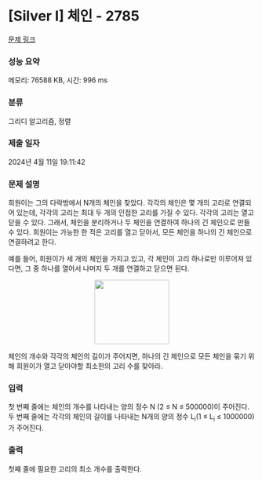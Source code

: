 # [Silver I] 체인 - 2785 

[문제 링크](https://www.acmicpc.net/problem/2785) 

### 성능 요약

메모리: 76588 KB, 시간: 996 ms

### 분류

그리디 알고리즘, 정렬

### 제출 일자

2024년 4월 11일 19:11:42

### 문제 설명

<p>희원이는 그의 다락방에서 N개의 체인을 찾았다. 각각의 체인은 몇 개의 고리로 연결되어 있는데, 각각의 고리는 최대 두 개의 인접한 고리를 가질 수 있다. 각각의 고리는 열고 닫을 수 있다. 그래서, 체인을 분리하거나 두 체인을 연결하여 하나의 긴 체인으로 만들 수 있다. 희원이는 가능한 한 적은 고리를 열고 닫아서, 모든 체인을 하나의 긴 체인으로 연결하려고 한다.</p>

<p>예를 들어, 희원이가 세 개의 체인을 가지고 있고, 각 체인이 고리 하나로만 이루어져 있다면, 그 중 하나를 열어서 나머지 두 개를 연결하고 닫으면 된다.</p>

<p style="text-align: center;"><img alt="" src="https://upload.acmicpc.net/d753b8f9-9b5b-4644-9cf9-a00771530de6/-/preview/" style="width: 152px; height: 131px;"></p>

<p>체인의 개수와 각각의 체인의 길이가 주어지면, 하나의 긴 체인으로 모든 체인을 묶기 위해 희원이가 열고 닫아야할 최소한의 고리 수를 찾아라.</p>

### 입력 

 <p>첫 번째 줄에는 체인의 개수를 나타내는 양의 정수 N (2 ≤ N ≤ 500000)이 주어진다. 두 번째 줄에는 각각의 체인의 길이를 나타내는 N개의 양의 정수 L<sub>i</sub>(1 ≤ L<sub>i</sub> ≤ 1000000)가 주어진다.</p>

### 출력 

 <p>첫째 줄에 필요한 고리의 최소 개수를 출력한다.</p>

